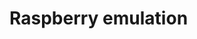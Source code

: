 # Raspberry emulation

<script src="https://gist.github.com/oribit/8ec0524796c833ef8152341a570e0c8d.js"> </script>
